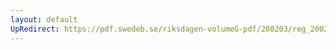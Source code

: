 ```yaml
---
layout: default
UpRedirect: https://pdf.swedeb.se/riksdagen-volumeG-pdf/200203/reg_200203/reg_200203_0120.pdf
---
```

